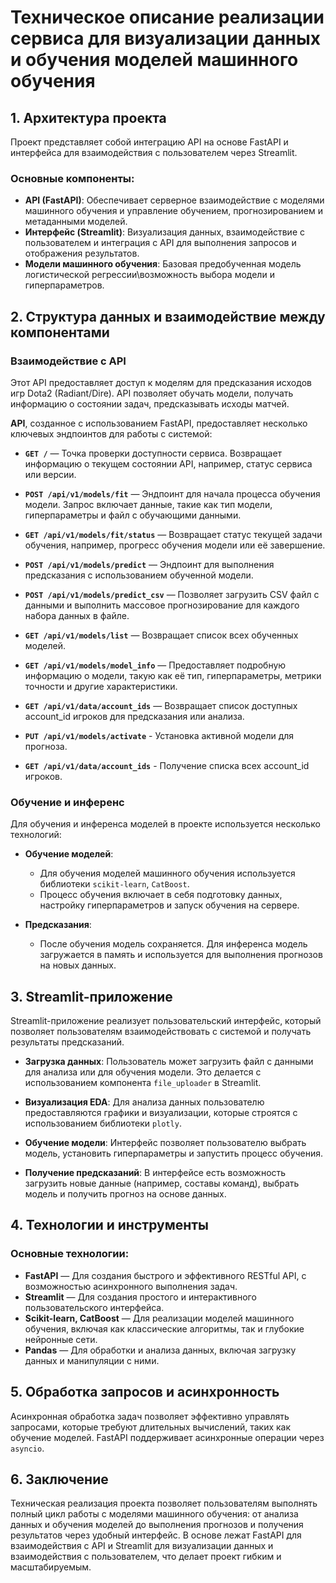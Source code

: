 # Техническое описание реализации сервиса для визуализации данных и обучения моделей машинного обучения 

## 1. Архитектура проекта

Проект представляет собой интеграцию API на основе FastAPI и интерфейса для взаимодействия с пользователем через Streamlit.

### Основные компоненты:
- **API (FastAPI)**: Обеспечивает серверное взаимодействие с моделями машинного обучения и управление обучением, прогнозированием и метаданными моделей.
- **Интерфейс (Streamlit)**: Визуализация данных, взаимодействие с пользователем и интеграция с API для выполнения запросов и отображения результатов.
- **Модели машинного обучения**: Базовая предобученная модель логистической регрессии\возможность выбора модели и гиперпараметров.

## 2. Структура данных и взаимодействие между компонентами

### Взаимодействие с API
Этот API предоставляет доступ к моделям для предсказания исходов игр Dota2 (Radiant/Dire). API позволяет обучать модели, получать информацию о состоянии задач, предсказывать исходы матчей.

**API**, созданное с использованием FastAPI, предоставляет несколько ключевых эндпоинтов для работы с системой:

- **`GET /`** — Точка проверки доступности сервиса. Возвращает информацию о текущем состоянии API, например, статус сервиса или версии.
  
- **`POST /api/v1/models/fit`** — Эндпоинт для начала процесса обучения модели. Запрос включает данные, такие как тип модели, гиперпараметры и файл с обучающими данными. 

- **`GET /api/v1/models/fit/status`** — Возвращает статус текущей задачи обучения, например, прогресс обучения модели или её завершение. 

- **`POST /api/v1/models/predict`** — Эндпоинт для выполнения предсказания с использованием обученной модели. 

- **`POST /api/v1/models/predict_csv`** — Позволяет загрузить CSV файл с данными и выполнить массовое прогнозирование для каждого набора данных в файле.

- **`GET /api/v1/models/list`** — Возвращает список всех обученных моделей.

- **`GET /api/v1/models/model_info`** — Предоставляет подробную информацию о модели, такую как её тип, гиперпараметры, метрики точности и другие характеристики.

- **`GET /api/v1/data/account_ids`** — Возвращает список доступных account_id игроков для предсказания или анализа.

- **`PUT /api/v1/models/activate`** - Установка активной модели для прогноза.
  
- **`GET /api/v1/data/account_ids`** - Получение списка всех account_id игроков.

### Обучение и инференс

Для обучения и инференса моделей в проекте используется несколько технологий:

- **Обучение моделей**:
  - Для обучения моделей машинного обучения используется библиотеки `scikit-learn`, `CatBoost`.
  - Процесс обучения включает в себя подготовку данных, настройку гиперпараметров и запуск обучения на сервере.

- **Предсказания**:
  - После обучения модель сохраняется. Для инференса модель загружается в память и используется для выполнения прогнозов на новых данных.

## 3. Streamlit-приложение

Streamlit-приложение реализует пользовательский интерфейс, который позволяет пользователям взаимодействовать с системой и получать результаты предсказаний.

- **Загрузка данных**:
  Пользователь может загрузить файл с данными для анализа или для обучения модели. Это делается с использованием компонента `file_uploader` в Streamlit.

- **Визуализация EDA**:
  Для анализа данных пользователю предоставляются графики и визуализации, которые строятся с использованием библиотеки `plotly`. 

- **Обучение модели**:
  Интерфейс позволяет пользователю выбрать модель, установить гиперпараметры и запустить процесс обучения. 

- **Получение предсказаний**:
  В интерфейсе есть возможность загрузить новые данные (например, составы команд), выбрать модель и получить прогноз на основе данных.

## 4. Технологии и инструменты

### Основные технологии:
- **FastAPI** — Для создания быстрого и эффективного RESTful API, с возможностью асинхронного выполнения задач.
- **Streamlit** — Для создания простого и интерактивного пользовательского интерфейса.
- **Scikit-learn, CatBoost** — Для реализации моделей машинного обучения, включая как классические алгоритмы, так и глубокие нейронные сети.
- **Pandas** — Для обработки и анализа данных, включая загрузку данных и манипуляции с ними.

## 5. Обработка запросов и асинхронность

Асинхронная обработка задач позволяет эффективно управлять запросами, которые требуют длительных вычислений, таких как обучение моделей. FastAPI поддерживает асинхронные операции через `asyncio`.

## 6. Заключение

Техническая реализация проекта позволяет пользователям выполнять полный цикл работы с моделями машинного обучения: от анализа данных и обучения моделей до выполнения прогнозов и получения результатов через удобный интерфейс. В основе лежат FastAPI для взаимодействия с API и Streamlit для визуализации данных и взаимодействия с пользователем, что делает проект гибким и масштабируемым.

